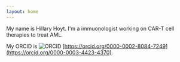 ```yaml
---
layout: home
---
```

My name is Hillary Hoyt. I'm a immuonologist working on CAR-T cell therapies to treat AML.

My ORCID is <img src="https://orcid.org/sites/default/files/images/orcid_16x16(1).gif" alt="ORCID" />
[https://orcid.org/0000-0002-8084-7249](https://orcid.org/0000-0003-4423-4370).
